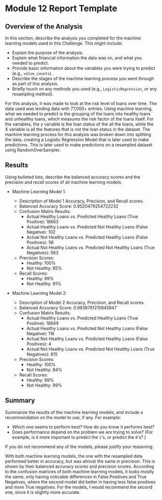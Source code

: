 # Module 12 Report Template

## Overview of the Analysis

In this section, describe the analysis you completed for the machine learning models used in this Challenge. This might include:

* Explain the purpose of the analysis.
* Explain what financial information the data was on, and what you needed to predict.
* Provide basic information about the variables you were trying to predict (e.g., `value_counts`).
* Describe the stages of the machine learning process you went through as part of this analysis.
* Briefly touch on any methods you used (e.g., `LogisticRegression`, or any resampling method).

For this analysis, it was made to look at the risk level of loans over time. The data used was lending data	with 77,000+ entries.
Using machine learning, what we needed to predict is the grouping of the loans into healthy loans and unhealthy loans, which measures
the risk factor of the loans itself. For the variables, the y variable is the loan status of the all the loans, while the X variable
is all the features that is not the loan status in the dataset. The machine learning process for this analysis was broken down into
splitting the data, creating a Logistic Regression Model that is later used to make predictions. This is later used to make predictions
on a resampled dataset using RandomOverSampler.

## Results

Using bulleted lists, describe the balanced accuracy scores and the precision and recall scores of all machine learning models.

* Machine Learning Model 1:
  * Description of Model 1 Accuracy, Precision, and Recall scores.
  * Balanced Accuracy Score: 0.9520479254722232
  * Confusion Matrix Results: 
  	* Actual Healthy Loans vs. Predicted Healthy Loans (True Positive): 18663
	* Actual Healthy Loans vs. Predicted Not Healthy Loans (False Negative): 102
	* Actual Not Healthy Loans vs. Predicted Healthy Loans (False Positives): 56
	* Actual Not Healthy Loans vs. Predicted Not Healthy Loans (True Negatives): 563
  * Precision Scores:
	* Healthy: 100%
	* Not Healthy: 85%
  * Recall Scores:
	* Healthy: 99%
	* Not Healthy: 91%



* Machine Learning Model 2:
  * Description of Model 2 Accuracy, Precision, and Recall scores.
  * Balanced Accuracy Score: 0.9936781215845847
  * Confusion Matrix Results: 
  	* Actual Healthy Loans vs. Predicted Healthy Loans (True Positive): 18649
	* Actual Healthy Loans vs. Predicted Not Healthy Loans (False Negative): 116
	* Actual Not Healthy Loans vs. Predicted Healthy Loans (False Positives): 4
	* Actual Not Healthy Loans vs. Predicted Not Healthy Loans (True Negatives): 615
  * Precision Scores:
	* Healthy: 100%
	* Not Healthy: 84%
  * Recall Scores:
	* Healthy: 99%
	* Not Healthy: 99%

## Summary

Summarize the results of the machine learning models, and include a recommendation on the model to use, if any. For example:
* Which one seems to perform best? How do you know it performs best?
* Does performance depend on the problem we are trying to solve? (For example, is it more important to predict the `1`'s, or predict the `0`'s? )

If you do not recommend any of the models, please justify your reasoning.

With both machine learning models, the one with the resampled data performed better in accuracy, but was almost the same in precision.
This is shown by their balanced accuracy scores and precision scores. According to the confusion matrices of both machine learning models,
it looks mostly the same, only having noticable differences in False Positives and True Negatives, where the second model did better in having
less false positives and more True negatives. For the models, I would recommend the second one, since it is slightly more accurate.